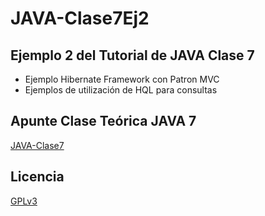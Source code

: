 # JAVA-Clase7Ej2
## Ejemplo 2 del Tutorial de JAVA Clase 7

  * Ejemplo Hibernate Framework con Patron MVC
  * Ejemplos de utilización de HQL para consultas

## Apunte Clase Teórica JAVA 7
[JAVA-Clase7](https://profmatiasgarcia.com.ar/uploads/tutoriales/ClaseTeoricaJAVA7.pdf)

## Licencia
[GPLv3](https://www.gnu.org/licenses/gpl-3.0.en.html)
